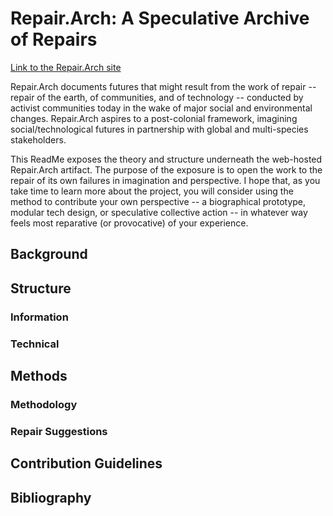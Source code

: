 # Repair.Arch: A Speculative Archive of Repairs

[Link to the Repair.Arch site][1]

Repair.Arch documents futures that might result from the work of repair -- repair of the earth, of communities, and of technology -- conducted by activist communities today in the wake of major social and environmental changes. Repair.Arch aspires to a post-colonial framework, imagining social/technological futures in partnership with global and multi-species stakeholders. 

This ReadMe exposes the theory and structure underneath the web-hosted Repair.Arch artifact. The purpose of the exposure is to open the work to the repair of its own failures in imagination and perspective. I hope that, as you take time to learn more about the project, you will consider using the method to contribute your own perspective -- a biographical prototype, modular tech design, or speculative collective action -- in whatever way feels most reparative (or provocative) of your experience. 

## Background

## Structure

### Information

### Technical

## Methods

### Methodology

### Repair Suggestions

## Contribution Guidelines

## Bibliography

[1]:	https://jfo-omalley.github.io/repairarch/